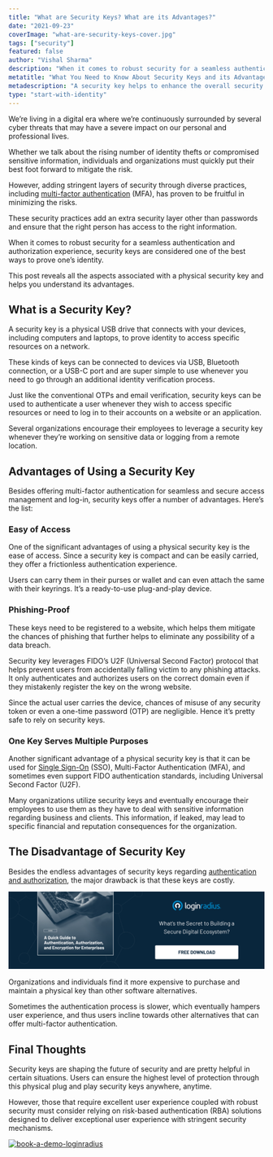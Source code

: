 ```yaml
---
title: "What are Security Keys? What are its Advantages?"
date: "2021-09-23"
coverImage: "what-are-security-keys-cover.jpg"
tags: ["security"]
featured: false 
author: "Vishal Sharma" 
description: "When it comes to robust security for a seamless authentication and authorization experience, security keys are considered one of the best ways to prove one’s identity. These security practices add an extra security layer other than passwords and ensure that the right person has access to the right information."
metatitle: "What You Need to Know About Security Keys and its Advantages"
metadescription: "A security key helps to enhance the overall security mechanism by adding another layer of authentication. This post reveals all the aspects of using security keys."
type: "start-with-identity"
---
```



We’re living in a digital era where we’re continuously surrounded by several cyber threats that may have a severe impact on our personal and professional lives.  

Whether we talk about the rising number of identity thefts or compromised sensitive information, individuals and organizations must quickly put their best foot forward to mitigate the risk. 

However, adding stringent layers of security through diverse practices, including [multi-factor authentication](https://www.loginradius.com/blog/async/why-mfa-important/) (MFA), has proven to be fruitful in minimizing the risks. 

These security practices add an extra security layer other than passwords and ensure that the right person has access to the right information. 

When it comes to robust security for a seamless authentication and authorization experience, security keys are considered one of the best ways to prove one’s identity. 

This post reveals all the aspects associated with a physical security key and helps you understand its advantages. 


## What is a Security Key? 

A security key is a physical USB drive that connects with your devices, including computers and laptops, to prove identity to access specific resources on a network. 

These kinds of keys can be connected to devices via USB, Bluetooth connection, or a USB-C port and are super simple to use whenever you need to go through an additional identity verification process. 

Just like the conventional OTPs and email verification, security keys can be used to authenticate a user whenever they wish to access specific resources or need to log in to their accounts on a website or an application. 

Several organizations encourage their employees to leverage a security key whenever they’re working on sensitive data or logging from a remote location. 


## Advantages of Using a Security Key

Besides offering multi-factor authentication for seamless and secure access management and log-in, security keys offer a number of advantages. Here’s the list: 


### Easy of Access

One of the significant advantages of using a physical security key is the ease of access. Since a security key is compact and can be easily carried, they offer a frictionless authentication experience. 

Users can carry them in their purses or wallet and can even attach the same with their keyrings. It’s a ready-to-use plug-and-play device. 


### Phishing-Proof

These keys need to be registered to a website, which helps them mitigate the chances of phishing that further helps to eliminate any possibility of a data breach. 

Security key leverages FIDO’s U2F (Universal Second Factor) protocol that helps prevent users from accidentally falling victim to any phishing attacks. It only authenticates and authorizes users on the correct domain even if they mistakenly register the key on the wrong website. 

Since the actual user carries the device, chances of misuse of any security token or even a one-time password (OTP) are negligible. Hence it’s pretty safe to rely on security keys. 


### One Key Serves Multiple Purposes

Another significant advantage of a physical security key is that it can be used for [Single Sign-On](https://www.loginradius.com/blog/start-with-identity/what-is-single-sign-on/) (SSO), Multi-Factor Authentication (MFA), and sometimes even support FIDO authentication standards, including Universal Second Factor (U2F). 

Many organizations utilize security keys and eventually encourage their employees to use them as they have to deal with sensitive information regarding business and clients. This information, if leaked, may lead to specific financial and reputation consequences for the organization. 


## The Disadvantage of Security Key

Besides the endless advantages of security keys regarding [authentication and authorization](https://www.loginradius.com/blog/start-with-identity/authentication-vs-authorization-infographic/), the major drawback is that these keys are costly. 

[![GD-auth-encryp](GD-auth-encryp.png)](https://www.loginradius.com/resource/a-quick-guide-to-authentication-authorization-and-encryption/)

Organizations and individuals find it more expensive to purchase and maintain a physical key than other software alternatives. 

Sometimes the authentication process is slower, which eventually hampers user experience, and thus users incline towards other alternatives that can offer multi-factor authentication.


## Final Thoughts 

Security keys are shaping the future of security and are pretty helpful in certain situations. Users can ensure the highest level of protection through this physical plug and play security keys anywhere, anytime. 

However, those that require excellent user experience coupled with robust security must consider relying on risk-based authentication (RBA) solutions designed to deliver exceptional user experience with stringent security mechanisms. 



[![book-a-demo-loginradius](../assets/book-a-demo-loginradius.png)](https://www.loginradius.com/book-a-demo/)
